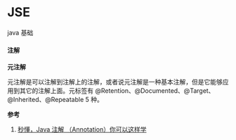 # JSE
java 基础

#### 注解
****元注解****

元注解是可以注解到注解上的注解，或者说元注解是一种基本注解，但是它能够应用到其它的注解上面。元标签有 @Retention、@Documented、@Target、@Inherited、@Repeatable 5 种。

****参考****
1. [秒懂，Java 注解 （Annotation）你可以这样学](https://blog.csdn.net/briblue/article/details/73824058)